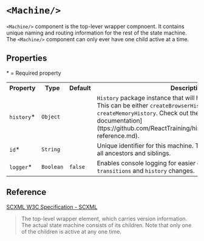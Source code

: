 # `<Machine/>`
`<Machine/>` component is the top-lever wrapper compnoent. It contains unique naming and routing information for the rest of the state machine. The `<Machine/>` component can only ever have one child active at a time.

## Properties
&ast; = Required property
<table>
    <tr>
        <th>Property</th>
        <th>Type</th>
        <th>Default</th>
        <th>Description</th>
    </tr>
    <tr>
        <td><code>history</code>*</td>
        <td><code>Object</code></td>
        <td></td>
        <td><code>History</code> package instance that will handle history navigation. This can be either <code>createBrowserHistory</code> or <code>createMemoryHistory</code>. Check out the [History package documentation](ttps://github.com/ReactTraining/history/blob/master/docs/api-reference.md).</td>
    </tr>
    <tr>
        <td><code>id</code>*</td>
        <td><code>String</code></td>
        <td></td>
        <td>Unique identifier for this machine. This must be different than all ancestors and siblings.</td>
    </tr>
    <tr>
        <td><code>logger</code>*</td>
        <td><code>Boolean</code></td>
        <td><code>false</code></td>
        <td>Enables console logging for easier debugging. Enabled for <code>transitions</code> and <code>history</code> changes.</td>
    </tr>
</table>

## Reference
[SCXML W3C Specification - SCXML](https://www.w3.org/TR/scxml/#scxml)
>The top-level wrapper element, which carries version information. The actual state machine consists of its children. Note that only one of the children is active at any one time.